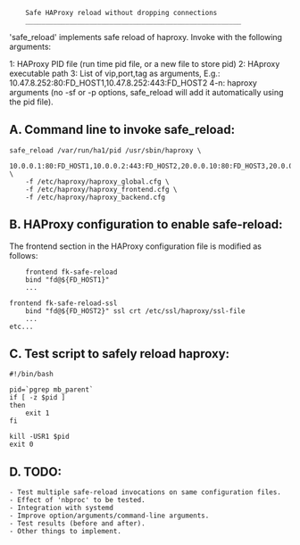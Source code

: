 		Safe HAProxy reload without dropping connections
		______________________________________________________
		
		


'safe_reload' implements safe reload of haproxy. Invoke with the following
arguments:

1:   HAProxy PID file (run time pid file, or a new file to store pid)
2:   HAproxy executable path
3:   List of vip,port,tag as arguments, E.g.:
	10.47.8.252:80:FD_HOST1,10.47.8.252:443:FD_HOST2
4-n: haproxy arguments (no -sf or -p options, safe_reload will add it
	automatically using the pid file).



A. Command line to invoke safe_reload:
---------------------------------------

	safe_reload /var/run/ha1/pid /usr/sbin/haproxy \
		10.0.0.1:80:FD_HOST1,10.0.0.2:443:FD_HOST2,20.0.0.10:80:FD_HOST3,20.0.0.11:443:FD_HOST4 \
		-f /etc/haproxy/haproxy_global.cfg \
		-f /etc/haproxy/haproxy_frontend.cfg \
		-f /etc/haproxy/haproxy_backend.cfg



B. HAProxy configuration to enable safe-reload:
-----------------------------------------------

The frontend section in the HAProxy configuration file is modified as
follows:

        frontend fk-safe-reload
		bind "fd@${FD_HOST1}"
		...

	frontend fk-safe-reload-ssl
		bind "fd@${FD_HOST2}" ssl crt /etc/ssl/haproxy/ssl-file
		...
	etc...



C. Test script to safely reload haproxy:
----------------------------------------
	#!/bin/bash

	pid=`pgrep mb_parent`
	if [ -z $pid ]
	then
		exit 1
	fi

	kill -USR1 $pid
	exit 0


D. TODO:
---------
	- Test multiple safe-reload invocations on same configuration files.
	- Effect of 'nbproc' to be tested.
	- Integration with systemd
	- Improve option/arguments/command-line arguments.
	- Test results (before and after).
	- Other things to implement.

